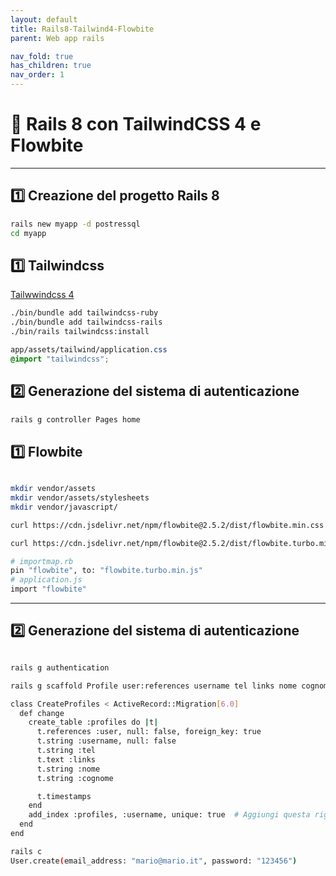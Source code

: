 ```yaml
---
layout: default
title: Rails8-Tailwind4-Flowbite
parent: Web app rails

nav_fold: true
has_children: true
nav_order: 1
---
```



# 🚀 Rails 8 con TailwindCSS 4 e Flowbite


---

## **1️⃣ Creazione del progetto Rails 8**

```sh
rails new myapp -d postressql
cd myapp
```

## **1️⃣ Tailwindcss**
[Tailwwindcss 4](https://tailwindcss.com/docs/installation/framework-guides/ruby-on-rails)
```sh
./bin/bundle add tailwindcss-ruby
./bin/bundle add tailwindcss-rails
./bin/rails tailwindcss:install


```
```css
app/assets/tailwind/application.css
@import "tailwindcss";
```
## **2️⃣ Generazione del sistema di autenticazione**


```sh
rails g controller Pages home

```

## **1️⃣ Flowbite**
```sh

mkdir vendor/assets
mkdir vendor/assets/stylesheets
mkdir vendor/javascript/

curl https://cdn.jsdelivr.net/npm/flowbite@2.5.2/dist/flowbite.min.css > vendor/assets/stylesheets/flowbite.css

curl https://cdn.jsdelivr.net/npm/flowbite@2.5.2/dist/flowbite.turbo.min.js > vendor/javascript/flowbite.turbo.min.js
```


```sh
# importmap.rb
pin "flowbite", to: "flowbite.turbo.min.js"
# application.js 
import "flowbite"
```



---

## **2️⃣ Generazione del sistema di autenticazione**
```sh

rails g authentication 

rails g scaffold Profile user:references username tel links nome cognome

```
```sh
class CreateProfiles < ActiveRecord::Migration[6.0]
  def change
    create_table :profiles do |t|
      t.references :user, null: false, foreign_key: true
      t.string :username, null: false
      t.string :tel
      t.text :links
      t.string :nome
      t.string :cognome

      t.timestamps
    end
    add_index :profiles, :username, unique: true  # Aggiungi questa riga per rendere il campo 'username' unico
  end
end


```

```sh
rails c
User.create(email_address: "mario@mario.it", password: "123456")
```
